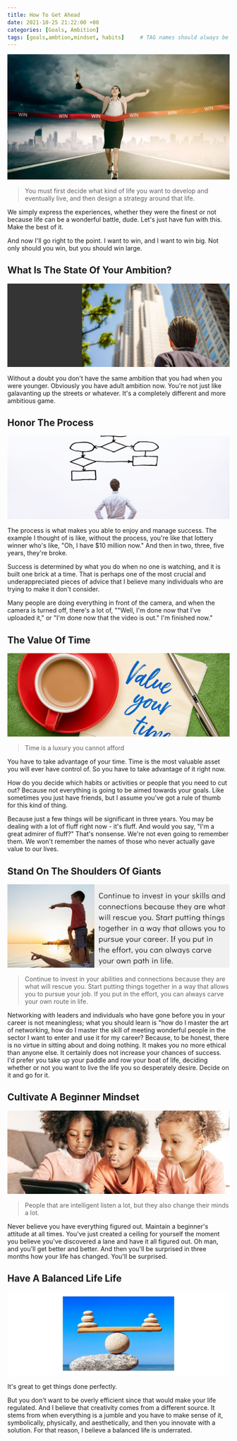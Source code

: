 ```yaml
---
title: How To Get Ahead
date: 2021-10-25 21:22:00 +00
categories: [Goals, Ambition]
tags: [goals,ambtion,mindset, habits]     # TAG names should always be lowercase
---
```


![get ahead](/assets/img/get-ahead.jpg)

> You must first decide what kind of life you want to develop and eventually live, and then design a strategy around that life.

We simply express the experiences, whether they were the finest or not because life can be a wonderful battle, dude. Let's just have fun with this. Make the best of it.

And now I'll go right to the point. I want to win, and I want to win big. Not only should you win, but you should win large.

## What Is The State Of Your Ambition?

![state ambition](/assets/img/state-ambition.jpg)

Without a doubt you don't have the same ambition that you had when you were younger. Obviously you have adult ambition now. You're not just like galavanting up the streets or whatever. It's a completely different and more ambitious game.

## Honor The Process

![honor process](/assets/img/honor-process.jpg)

The process is what makes you able to enjoy and manage success. The example I thought of is like, without the process, you're like that lottery winner who's like, "Oh, I have $10 million now." And then in two, three, five years, they're broke.

Success is determined by what you do when no one is watching, and it is built one brick at a time. That is perhaps one of the most crucial and underappreciated pieces of advice that I believe many individuals who are trying to make it don't consider.

Many people are doing everything in front of the camera, and when the camera is turned off, there's a lot of, ""Well, I'm done now that I've uploaded it," or "I'm done now that the video is out." I'm finished now."

## The Value Of Time

![value time](/assets/img/value-time.jpg)

> Time is a luxury you cannot afford

You have to take advantage of your time. Time is the most valuable asset you will ever have control of. So you have to take advantage of it right now.

How do you decide which habits or activities or people that you need to cut out? Because not everything is going to be aimed towards your goals. Like sometimes you just have friends, but I assume you've got a rule of thumb for this kind of thing.

Because just a few things will be significant in three years. You may be dealing with a lot of fluff right now - it's fluff. And would you say, "I'm a great admirer of fluff?" That's nonsense. We're not even going to remember them. We won't remember the names of those who never actually gave value to our lives.

## Stand On The Shoulders Of Giants

![shoulder-giants](/assets/img/shoulder-giants.jpg)

> Continue to invest in your abilities and connections because they are what will rescue you. Start putting things together in a way that allows you to pursue your job. If you put in the effort, you can always carve your own route in life.

Networking with leaders and individuals who have gone before you in your career is not meaningless; what you should learn is "how do I master the art of networking, how do I master the skill of meeting wonderful people in the sector I want to enter and use it for my career? Because, to be honest, there is no virtue in sitting about and doing nothing. It makes you no more ethical than anyone else. It certainly does not increase your chances of success. I'd prefer you take up your paddle and row your boat of life, deciding whether or not you want to live the life you so desperately desire. Decide on it and go for it.

## Cultivate A Beginner Mindset

![beginner-mindset](/assets/img/beginner-mindset.jpg)

> People that are intelligent listen a lot, but they also change their minds a lot.

Never believe you have everything figured out. Maintain a beginner's attitude at all times. You've just created a ceiling for yourself the moment you believe you've discovered a lane and have it all figured out.
Oh man, and you'll get better and better. And then you'll be surprised in three months how your life has changed. You'll be surprised.

## Have A Balanced Life Life

![balanced-life](/assets/img/balanced-life.jpg)

It's great to get things done perfectly.

But you don't want to be overly efficient since that would make your life regulated. And I believe that creativity comes from a different source. It stems from when everything is a jumble and you have to make sense of it, symbolically, physically, and aesthetically, and then you innovate with a solution. For that reason, I believe a balanced life is underrated.
